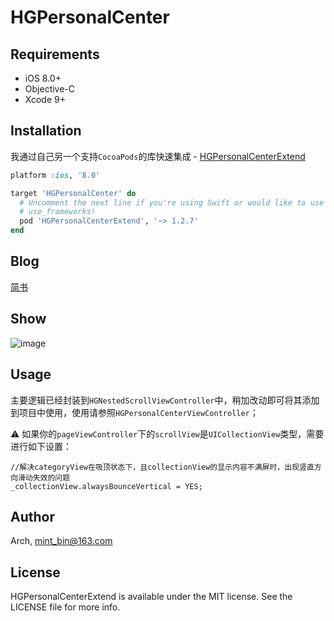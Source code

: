# HGPersonalCenter

## Requirements

- iOS 8.0+ 
- Objective-C
- Xcode 9+

## Installation
我通过自己另一个支持`CocoaPods`的库快速集成 - [HGPersonalCenterExtend](https://github.com/ArchLL/HGPersonalCenterExtend)


```ruby
platform :ios, '8.0'

target 'HGPersonalCenter' do
  # Uncomment the next line if you're using Swift or would like to use dynamic frameworks
  # use_frameworks!
  pod 'HGPersonalCenterExtend', '~> 1.2.7'
end
```

## Blog 
[简书](https://www.jianshu.com/p/8b87837d9e3a)

## Show  

![image](https://github.com/ArchLL/HGPersonalCenter/blob/master/show.gif)


## Usage
主要逻辑已经封装到`HGNestedScrollViewController`中，稍加改动即可将其添加到项目中使用，使用请参照`HGPersonalCenterViewController`；  

⚠️ 如果你的`pageViewController`下的`scrollView`是`UICollectionView`类型，需要进行如下设置：
```Objc
//解决categoryView在吸顶状态下，且collectionView的显示内容不满屏时，出现竖直方向滑动失效的问题
_collectionView.alwaysBounceVertical = YES;
```

## Author

Arch, mint_bin@163.com

## License

HGPersonalCenterExtend is available under the MIT license. See the LICENSE file for more info.
